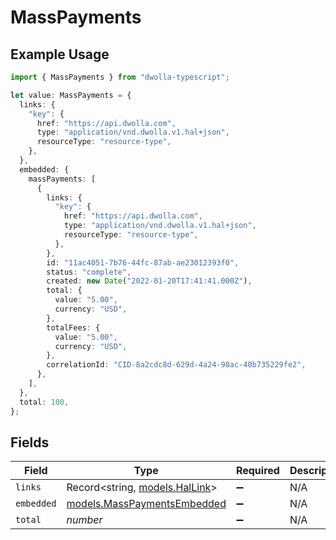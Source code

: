 # MassPayments

## Example Usage

```typescript
import { MassPayments } from "dwolla-typescript";

let value: MassPayments = {
  links: {
    "key": {
      href: "https://api.dwolla.com",
      type: "application/vnd.dwolla.v1.hal+json",
      resourceType: "resource-type",
    },
  },
  embedded: {
    massPayments: [
      {
        links: {
          "key": {
            href: "https://api.dwolla.com",
            type: "application/vnd.dwolla.v1.hal+json",
            resourceType: "resource-type",
          },
        },
        id: "11ac4051-7b76-44fc-87ab-ae23012393f0",
        status: "complete",
        created: new Date("2022-01-20T17:41:41.000Z"),
        total: {
          value: "5.00",
          currency: "USD",
        },
        totalFees: {
          value: "5.00",
          currency: "USD",
        },
        correlationId: "CID-8a2cdc8d-629d-4a24-98ac-40b735229fe2",
      },
    ],
  },
  total: 100,
};
```

## Fields

| Field                                                            | Type                                                             | Required                                                         | Description                                                      | Example                                                          |
| ---------------------------------------------------------------- | ---------------------------------------------------------------- | ---------------------------------------------------------------- | ---------------------------------------------------------------- | ---------------------------------------------------------------- |
| `links`                                                          | Record<string, [models.HalLink](../models/hallink.md)>           | :heavy_minus_sign:                                               | N/A                                                              |                                                                  |
| `embedded`                                                       | [models.MassPaymentsEmbedded](../models/masspaymentsembedded.md) | :heavy_minus_sign:                                               | N/A                                                              |                                                                  |
| `total`                                                          | *number*                                                         | :heavy_minus_sign:                                               | N/A                                                              | 100                                                              |